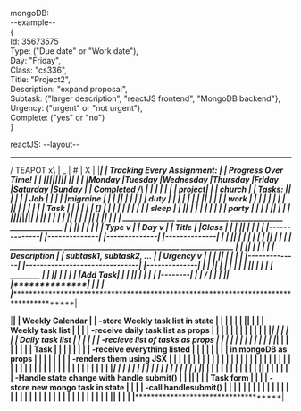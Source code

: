 mongoDB:</br>
--example--</br>
{</br>
  Id: 35673575 </br>
  Type: ("Due date" or "Work date"),</br>
  Day: "Friday",</br>
  Class: "cs336",</br>
  Title: "Project2",</br>
  Description: "expand proposal",</br>
  Subtask: {"larger description", "reactJS frontend", "MongoDB backend"},</br>
  Urgency: ("urgent" or "not urgent"),</br>
  Complete: ("yes" or "no")</br>
}</br>

reactJS:
--layout--
  __________                                                                  ____ ____ ____
 / TEAPOT  x\                                                                | _  | #  | X  |
|*******************************************************************************************|
| Tracking Every Assignment:                                                                |
| Progress Over Time!                                                                       |
| |*********|*********|**********|*********|*********|*********|*********| |**************| |
| |Monday   |Tuesday  |Wednesday |Thursday |Friday   |Saturday |Sunday   | | Completed /\ | |
| |         |         |          |  project|         |         | church  | | Tasks:    || | |
| | Job     |         |          |         |         |migraine |         | |           || | |
| |         |  duty   |          |         |         |         |         | |           || | |
| | work    |         |          |         |         |         |         | |           || | |
| |         |         | Task     |         |         |         |         | |           [] | |
| |         |         |          |         |         |         |  sleep  | |           || | |
| |         |         |          |         | party   |         |         | |           || | |
| |*********|*********|**********|*********|*********|*********|*********| |           || | |
|                                                                          |           || | |
| |**********************************************************************| |           || | |
|   ______________   ______________   ______________   ______________    | |           || | |
| | | Type       v | | Day        v | | Title        | |Class         |  | |           || | |
| | |--------------| |--------------| |--------------| |--------------|  | |           || | |
| |                                                                      | |           || | |
| |  ______________   _______________________________   ______________   | |           || | |
| | | Description  | | subtask1, subtask2, ...       | | Urgency    v |  | |           || | |
| | |--------------| |-------------------------------| |--------------|  | |           || | |
| |                                                                      | |           || | |
| |   ________                                                           | |           || | |
| |  |Add Task|                                                          | |           || | |
| |  |--------|                                                          | |           \/ | |
| |**********************************************************************| |**************| |
|                                                                                           |
|*******************************************************************************************|


|************************************************************************|
|  Weekly Calendar                                                       |
|  -store Weekly task list in state                                      |
|                                                                        |
|                                                                        |
|        |******************************************************|        |
|        |  Weekly task list                                    |        |
|        |  -receive daily task list as props                   |        |
|        |                                                      |        |
|        |                                                      |        |
|        |       |***************************************|      |        |
|        |       |  Daily task list                      |      |        |
|        |       |  -recieve list of tasks as props      |      |        |
|        |       |                                       |      |        |
|        |       |    |*****************************|    |      |        |
|        |       |    | Task                        |    |      |        |
|        |       |    | -receive everything listed  |    |      |        |
|        |       |    |    in mongoDB as props      |    |      |        |
|        |       |    | -renders them using JSX     |    |      |        |
|        |       |    |                             |    |      |        |
|        |       |    |                             |    |      |        |
|        |       |    |                             |    |      |        |
|        |       |    |                             |    |      |        |
|        |       |    |                             |    |      |        |
|        |       |    |*****************************|    |      |        |
|        |       |                                       |      |        |
|        |       |                                       |      |        |
|        |       |***************************************|      |        |
|        |                                                      |        |
|        |                                                      |        |
|        |******************************************************|        |
|                                                                        |
|                                                                        |
|  -Handle state change with handle submit()                             |
|        |******************************************************|        |
|        | Task form                                            |        |
|        | -store new mongo task in state                       |        |
|        | -call handlesubmit()                                 |        |
|        |                                                      |        |
|        |                                                      |        |
|        |                                                      |        |
|        |                                                      |        |
|        |                                                      |        |
|        |                                                      |        |
|        |                                                      |        |
|        |                                                      |        |
|        |******************************************************|        |
|                                                                        |
|************************************************************************|
